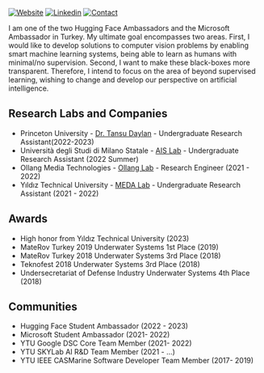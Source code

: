[![Website](https://img.shields.io/badge/Further%20Info-WEBSITE-blue?style=for-the-badge)](https://bariscankurtkaya.github.io/) [![Linkedin](https://img.shields.io/badge/MY%20PROFILE-Linkedin-blue?style=for-the-badge)](https://www.linkedin.com/in/bariscankurtkaya/)
 [![Contact](https://img.shields.io/badge/CONTACT-GMAIL-yellow?style=for-the-badge&logo=gmail&logoColor=white)](mailto:bariscankurtkaya@gmail.com)
 

I am one of the two Hugging Face Ambassadors and the Microsoft Ambassador in Turkey. My ultimate goal encompasses two areas. First, I would like to develop solutions to computer vision problems by enabling smart machine learning systems, being able to learn as humans with minimal/no supervision. Second, I want to make these black-boxes more transparent. Therefore, I intend to focus on the area of beyond supervised learning, wishing to change and develop our perspective on artificial intelligence.

## Research Labs and Companies
- Princeton University - [Dr. Tansu Daylan](https://web.astro.princeton.edu/people/tansu-daylan) - Undergraduate Research Assistant(2022-2023)
- Università degli Studi di Milano Statale - [AIS Lab](https://ais-lab.di.unimi.it/index.html) - Undergraduate Research Assistant (2022 Summer)
- Ollang Media Technologies - [Ollang Lab](https://ollang.com/) - Research Engineer (2021 - 2022)
- Yıldız Technical University - [MEDA Lab](https://ehm.yildiz.edu.tr/en/ehm/5/Laboratories/179) - Undergraduate Research Assistant (2021 - 2022)

## Awards
- High honor from Yıldız Technical University (2023)
- MateRov Turkey 2019 Underwater Systems 1st Place (2019)
- MateRov Turkey 2018 Underwater Systems 3rd Place (2018)
- Teknofest 2018 Underwater Systems 3rd Place (2018)
- Undersecretariat of Defense Industry Underwater Systems 4th Place (2018)

## Communities
- Hugging Face Student Ambassador (2022 - 2023)
- Microsoft Student Ambassador (2021- 2022)
- YTU Google DSC Core Team Member (2021- 2022)
- YTU SKYLab AI R&D Team Member (2021 - ...)
- YTU IEEE CASMarine Software Developer Team Member (2017- 2019)
